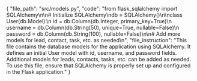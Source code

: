 {
    "file_path": "src/models.py",
    "code": "from flask_sqlalchemy import SQLAlchemy\n\n# Initialize SQLAlchemy\ndb = SQLAlchemy()\n\nclass User(db.Model):\n    id = db.Column(db.Integer, primary_key=True)\n    username = db.Column(db.String(50), unique=True, nullable=False)\n    password = db.Column(db.String(100), nullable=False)\n\n# Add more models for lead, contact, task, etc. as needed\n",
    "file_instruction": "This file contains the database models for the application using SQLAlchemy. It defines an initial User model with id, username, and password fields. Additional models for leads, contacts, tasks, etc. can be added as needed. To use this file, ensure that SQLAlchemy is properly set up and configured in the Flask application."
}